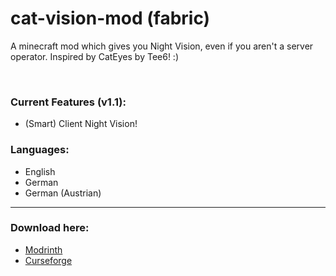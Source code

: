 # cat-vision-mod (fabric)
A minecraft mod which gives you Night Vision, even if you aren't a server operator. Inspired by CatEyes by Tee6! :)

<br>

### Current Features (v1.1):
- (Smart) Client Night Vision!

### Languages:
- English
- German
- German (Austrian)

<hr>

### Download here:
- [Modrinth](https://modrinth.com/mod/catvision)
- [Curseforge](https://curseforge.com/minecraft/mc-mods/catvision)
